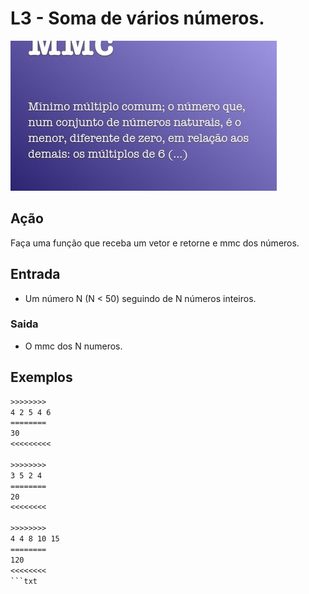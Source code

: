 # L3 - Soma de vários números.

![_](cover.jpg)
[](solver.py)

## Ação

Faça uma função que receba um vetor e retorne e mmc dos números.

## Entrada

*   Um número N (N < 50) seguindo de N números inteiros.

### Saida

*   O mmc dos N numeros.

## Exemplos

```txt
>>>>>>>>
4 2 5 4 6
========
30
<<<<<<<<<

>>>>>>>>
3 5 2 4
========
20
<<<<<<<<

>>>>>>>>
4 4 8 10 15
========
120
<<<<<<<<
```txt
